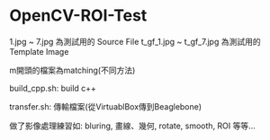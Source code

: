 # OpenCV-ROI-Test

1.jpg ~ 7.jpg 為測試用的 Source File
t_gf_1.jpg ~ t_gf_7.jpg 為測試用的 Template Image

m開頭的檔案為matching(不同方法)

build_cpp.sh: build c++

transfer.sh: 傳輸檔案(從VirtuablBox傳到Beaglebone)

做了影像處理練習如: bluring, 畫線、幾何, rotate, smooth, ROI 等等...

